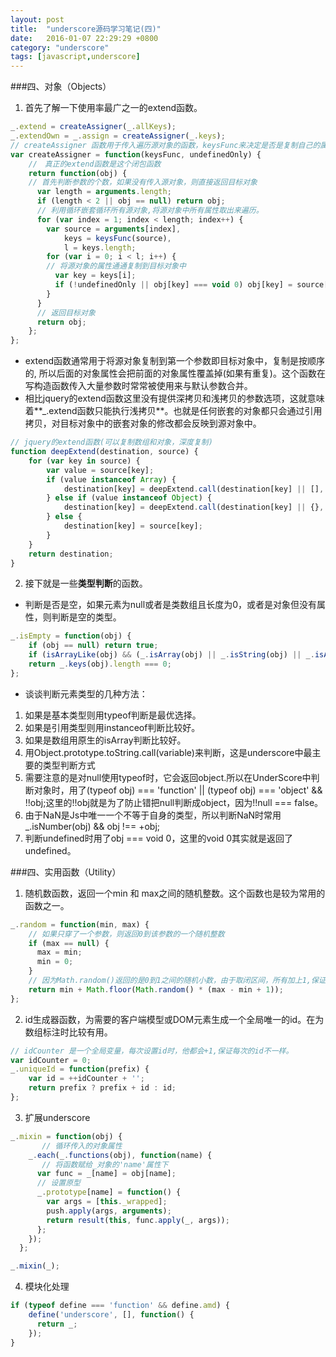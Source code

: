 ```yaml
---
layout: post
title:  "underscore源码学习笔记(四)"
date:   2016-01-07 22:29:29 +0800
category: "underscore"
tags: [javascript,underscore]
---
```


###四、对象（Objects）
1. 首先了解一下使用率最广之一的extend函数。

```js
_.extend = createAssigner(_.allKeys);
_.extendOwn = _.assign = createAssigner(_.keys);
// createAssigner 函数用于传入遍历源对象的函数，keysFunc来决定是否是复制自己的属性还是所有的属性一起复制.undefinedOnly决定是否将目标函数的已有同名属性用源对象的同名属性覆盖。
var createAssigner = function(keysFunc, undefinedOnly) {
	//　真正的extend函数是这个闭包函数
    return function(obj) {
    // 首先判断参数的个数，如果没有传入源对象，则直接返回目标对象
      var length = arguments.length;
      if (length < 2 || obj == null) return obj;
      // 利用循环嵌套循环所有源对象,将源对象中所有属性取出来遍历。
      for (var index = 1; index < length; index++) {
        var source = arguments[index],
            keys = keysFunc(source),
            l = keys.length;
        for (var i = 0; i < l; i++) {
        // 将源对象的属性通通复制到目标对象中
          var key = keys[i];
          if (!undefinedOnly || obj[key] === void 0) obj[key] = source[key];
        }
      }
      // 返回目标对象
      return obj;
    };
};
```
- extend函数通常用于将源对象复制到第一个参数即目标对象中，复制是按顺序的, 所以后面的对象属性会把前面的对象属性覆盖掉(如果有重复)。这个函数在写构造函数传入大量参数时常常被使用来与默认参数合并。
- 相比jquery的extend函数这里没有提供深拷贝和浅拷贝的参数选项，这就意味着**_.extend函数只能执行浅拷贝**。也就是任何嵌套的对象都只会通过引用拷贝，对目标对象中的嵌套对象的修改都会反映到源对象中。

```js
// jquery的extend函数(可以复制数组和对象，深度复制)
function deepExtend(destination, source) {
	for (var key in source) {
		var value = source[key];
		if (value instanceof Array) {
			destination[key] = deepExtend.call(destination[key] || [], value);
		} else if (value instanceof Object) {
			destination[key] = deepExtend.call(destination[key] || {}, value);
		} else {
			destination[key] = source[key];
		}
	}
	return destination;
}
```
2. 接下就是一些**类型判断**的函数。

- 判断是否是空，如果元素为null或者是类数组且长度为0，或者是对象但没有属性，则判断是空的类型。

```js
_.isEmpty = function(obj) {
    if (obj == null) return true;
    if (isArrayLike(obj) && (_.isArray(obj) || _.isString(obj) || _.isArguments(obj))) return obj.length === 0;
    return _.keys(obj).length === 0;
};
```
- 谈谈判断元素类型的几种方法：
1. 如果是基本类型则用typeof判断是最优选择。
2. 如果是引用类型则用instanceof判断比较好。
3. 如果是数组用原生的isArray判断比较好。
4. 用Object.prototype.toString.call(variable)来判断，这是underscore中最主要的类型判断方式
5. 需要注意的是对null使用typeof时，它会返回object.所以在UnderScore中判断对象时，用了(typeof obj) === 'function'  ||  (typeof obj)  === 'object' && !!obj;这里的!!obj就是为了防止错把null判断成object，因为!!null === false。
6. 由于NaN是Js中唯一一个不等于自身的类型，所以判断NaN时常用_.isNumber(obj) && obj !== +obj;
7. 判断undefined时用了obj === void 0，这里的void 0其实就是返回了undefined。

###四、实用函数（Utility）
1. 随机数函数，返回一个min 和 max之间的随机整数。这个函数也是较为常用的函数之一。

```js
_.random = function(min, max) {
    // 如果只穿了一个参数，则返回0到该参数的一个随机整数
    if (max == null) {
      max = min;
      min = 0;
    }
    // 因为Math.random()返回的是0到1之间的随机小数，由于取闭区间，所有加上1,保证能取到Max.
    return min + Math.floor(Math.random() * (max - min + 1));
};
```
2. id生成器函数，为需要的客户端模型或DOM元素生成一个全局唯一的id。在为数组标注时比较有用。

```js
// idCounter 是一个全局变量，每次设置id时，他都会+1,保证每次的id不一样。
var idCounter = 0;
_.uniqueId = function(prefix) {
    var id = ++idCounter + '';
    return prefix ? prefix + id : id;
};
```

3. 扩展underscore

```js
_.mixin = function(obj) {
	   // 循环传入的对象属性		
    _.each(_.functions(obj), function(name) {
	   // 将函数赋给_对象的'name'属性下      
	  var func = _[name] = obj[name];
	  // 设置原型
      _.prototype[name] = function() {
        var args = [this._wrapped];
        push.apply(args, arguments);
        return result(this, func.apply(_, args));
      };
    });
  };

_.mixin(_);
```
4. 模块化处理

```js
if (typeof define === 'function' && define.amd) {
    define('underscore', [], function() {
      return _;
    });
}
```